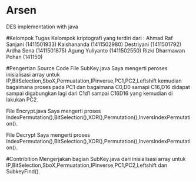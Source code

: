 # Arsen
DES implementation with java

#Kelompok
Tugas Kelompok kriptografi yang terdiri dari :
Ahmad Raf Sanjani (1411501933)
Kaishananda (1411502980)
Destriyani (1411501792)
Ardha Sena (1411501875)
Agung Yuliyanto (1411502550)
Rizki Dharmawan Pohan (141150)

#Pengertian Source Code
File SubKey.java
Saya mengerti peroses inisialisasi array untuk IP,BitSelection,SboX,Permuatation,IPinverse,PC1,PC2,Leftshift kemudian bagaimana proses pada PC1 dan bagaimana C0,D0 samapi C16,D16 didapat sampai digabungkan lagi dari C1d1 sampai C16D16 yang kemudian di lakukan PC2.

File Encrypt.java
Saya mengerti proses IndexPermutation(),BitSelection(),XOR(),Permutation(),InversIndexPermutation().

File Decrypt
Saya mengerti proses IndexPermutation(),BitSelection(),XOR(),Permutation(),InversIndexPermutation().

#Contribition
Mengerjakan bagian SubKey.java dari inisialisasi array untuk IP,BitSelection,SboX,Permuatation,IPinverse,PC1,PC2,Leftshift dan SubkeyFind().
